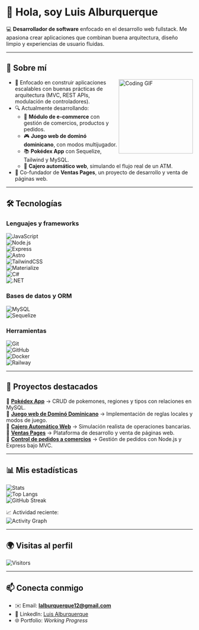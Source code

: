 # 👋 Hola, soy Luis Alburquerque  

💻 **Desarrollador de software** enfocado en el desarrollo web fullstack. Me apasiona crear aplicaciones que combinan buena arquitectura, diseño limpio y experiencias de usuario fluidas.  

---

## 🚀 Sobre mí  

<img align="right" alt="Coding GIF" height="200" src="https://media.giphy.com/media/qgQUggAC3Pfv687qPC/giphy.gif" />

- 🎯 Enfocado en construir aplicaciones escalables con buenas prácticas de arquitectura (MVC, REST APIs, modulación de controladores).  
- 🔍 Actualmente desarrollando:  
  - 🛒 **Módulo de e-commerce** con gestión de comercios, productos y pedidos.  
  - 🎮 **Juego web de dominó dominicano**, con modos multijugador.  
  - 📚 **Pokédex App** con Sequelize, Tailwind y MySQL.  
  - 🏦 **Cajero automático web**, simulando el flujo real de un ATM.  
- 🤝 Co-fundador de **Ventas Pages**, un proyecto de desarrollo y venta de páginas web.  

---

## 🛠️ Tecnologías  

### Lenguajes y frameworks  
![JavaScript](https://img.shields.io/badge/JavaScript-F7DF1E?style=for-the-badge&logo=javascript&logoColor=000)  
![Node.js](https://img.shields.io/badge/Node.js-339933?style=for-the-badge&logo=nodedotjs&logoColor=fff)  
![Express](https://img.shields.io/badge/Express-000?style=for-the-badge&logo=express&logoColor=fff)  
![Astro](https://img.shields.io/badge/Astro-FF5D01?style=for-the-badge&logo=astro&logoColor=fff)  
![TailwindCSS](https://img.shields.io/badge/TailwindCSS-06B6D4?style=for-the-badge&logo=tailwindcss&logoColor=fff)  
![Materialize](https://img.shields.io/badge/Materialize-EE6E73?style=for-the-badge&logo=materialdesign&logoColor=fff)  
![C#](https://img.shields.io/badge/C%23-239120?style=for-the-badge&logo=csharp&logoColor=fff)  
![.NET](https://img.shields.io/badge/.NET-512BD4?style=for-the-badge&logo=dotnet&logoColor=fff)  

### Bases de datos y ORM  
![MySQL](https://img.shields.io/badge/MySQL-4479A1?style=for-the-badge&logo=mysql&logoColor=fff)  
![Sequelize](https://img.shields.io/badge/Sequelize-52B0E7?style=for-the-badge&logo=sequelize&logoColor=fff)  

### Herramientas  
![Git](https://img.shields.io/badge/Git-F05032?style=for-the-badge&logo=git&logoColor=fff)  
![GitHub](https://img.shields.io/badge/GitHub-181717?style=for-the-badge&logo=github&logoColor=fff)  
![Docker](https://img.shields.io/badge/Docker-2496ED?style=for-the-badge&logo=docker&logoColor=fff)  
![Railway](https://img.shields.io/badge/Railway-0B0D0E?style=for-the-badge&logo=railway&logoColor=fff)  

---

## 📌 Proyectos destacados  
🔹 [**Pokédex App**](#) → CRUD de pokemones, regiones y tipos con relaciones en MySQL.  
🔹 [**Juego web de Dominó Dominicano**](#) → Implementación de reglas locales y modos de juego.  
🔹 [**Cajero Automático Web**](#) → Simulación realista de operaciones bancarias.  
🔹 [**Ventas Pages**](#) → Plataforma de desarrollo y venta de páginas web.  
🔹 [**Control de pedidos a comercios**](#) → Gestión de pedidos con Node.js y Express bajo MVC.  

---

## 📊 Mis estadísticas  

![Stats](https://github-readme-stats.vercel.app/api?username=alburqdev&show_icons=true&theme=radical)  
![Top Langs](https://github-readme-stats.vercel.app/api/top-langs/?username=alburqdev&layout=compact&theme=radical)  
![GitHub Streak](https://streak-stats.demolab.com?user=alburqdev&theme=radical&hide_border=false)  

📈 Actividad reciente:  
![Activity Graph](https://github-readme-activity-graph.vercel.app/graph?username=alburqdev&theme=radical)  

---

## 🌍 Visitas al perfil  
![Visitors](https://komarev.com/ghpvc/?username=alburqdev&label=Visitas&color=blue&style=flat)  

---

## 📫 Conecta conmigo  
- ✉️ Email: **lalburquerque12@gmail.com**  
- 💼 LinkedIn: [Luis Alburquerque](https://www.linkedin.com/in/luis-alburquerque-a050472b7)  
- 🌐 Portfolio: *Working Progress*  
